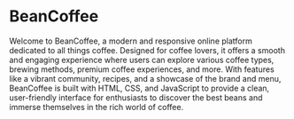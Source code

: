 # BeanCoffee
Welcome to BeanCoffee, a modern and responsive online platform dedicated to all things coffee. Designed for coffee lovers, it offers a smooth and engaging experience where users can explore various coffee types, brewing methods, premium coffee experiences, and more. With features like a vibrant community, recipes, and a showcase of the brand and menu, BeanCoffee is built with HTML, CSS, and JavaScript to provide a clean, user-friendly interface for enthusiasts to discover the best beans and immerse themselves in the rich world of coffee.

